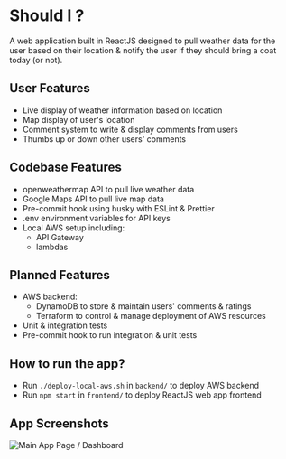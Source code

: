 # Should I ?
A web application built in ReactJS designed to pull weather data for the user based on their location & notify the user if they should bring a coat today (or not).<br>

## User Features

- Live display of weather information based on location
- Map display of user's location
- Comment system to write & display comments from users
- Thumbs up or down other users' comments

## Codebase Features

- openweathermap API to pull live weather data
- Google Maps API to pull live map data
- Pre-commit hook using husky with ESLint & Prettier
- .env environment variables for API keys
- Local AWS setup including:
    - API Gateway
    - lambdas

## Planned Features

- AWS backend:
    - DynamoDB to store & maintain users' comments & ratings
    - Terraform to control & manage deployment of AWS resources
- Unit & integration tests
- Pre-commit hook to run integration & unit tests


## How to run the app?

- Run `./deploy-local-aws.sh` in `backend/` to deploy AWS backend
- Run `npm start` in `frontend/` to deploy ReactJS web app frontend

## App Screenshots

![Main App Page / Dashboard](app-screenshots/dashboard-08-07-2024.png)
